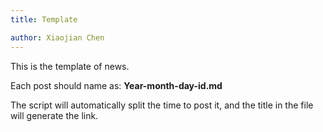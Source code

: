 ```yaml
---
title: Template

author: Xiaojian Chen
---
```


This is the template of news.

Each post should name as: **Year-month-day-id.md**

The script will automatically split the time to post it, and the title in the file will generate the link.
